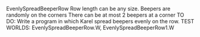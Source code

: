 EvenlySpreadBeeperRow
    Row length can be any size.
    Beepers are randomly on the corners
    There can be at most 2 beepers at a corner
    TO DO: Write a program in which Karel spread beepers evenly on the row.
    TEST WORLDS: EvenlySpreadBeeperRow.W, EvenlySpreadBeeperRow1.W

